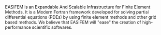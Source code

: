 EASIFEM is an Expandable And Scalable Infrastructure for Finite Element Methods. It is a Modern Fortran framework developed for solving partial differential equations (PDEs) by using finite element methods and other grid based methods. 
We believe that EASIFEM will "ease" the creation of high-performance scientific softwares.
